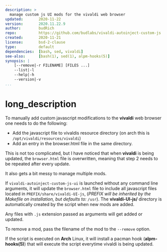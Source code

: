 ```yaml
---
description: >
  manage custom js UI mods for the vivaldi web browser
updated:       2020-11-22
version:       2020.11.22.9
author:        budRich
repo:          https://github.com/budlabs/vivaldi-autoinject-custom-js
created:       2020-11-21
license:       bsd-2-clause
type:          default
dependencies:  [bash, sed, vivaldi]
see-also:      [bash(1), sed(1), alpm-hooks(5)]
synopsis: |
    [--remove|-r FILENAME] [FILES ...]
    --list|-l
    --help|-h
    --version|-v
...
```


# long_description

To manually add custom javascript modifications to
the **vivaldi** web browser one needs to do the
following:

- Add the javascript file to vivaldis resource directory (on arch this is `/opt/vivaldi/resources/vivaldi`)
- Add an entry in the browser.html file in the same directory.

This is not too complicated, but I have noticed
that when **vivaldi** is being updated, the
`browser.html` file is overwritten, meaning that
step 2 needs to be repeated after every update.  

It also gets a bit messy to manage multiple mods.  

If `vivaldi-autoinject-custom-js-ui` is launched
without any command line arguments, it will update
the `browser.html` file to include all javascript
files located in `PREFIX/share/vivaldi-UI-js`,
(*PREFIX will be inherited by the Makefile on
installation, but defaults to:* `/usr`). The
**vivaldi-UI-js/** directory is automatically
created by the script when new mods are added.

Any files with `.js` extension passed as arguments
will get added or updated.  

To remove a mod, pass the filename of the mod to
the `--remove` option.

If the script is executed on **Arch** Linux, it
will install a pacman hook (**alpm-hooks(5)**) that
will execute the script everytime vivaldi is being
updated. 

